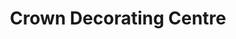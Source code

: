 ---
title: "Crown Decorating Centre"
url: /dublin/crown-decorating-centre-north-strand-road/
shop: paint
---